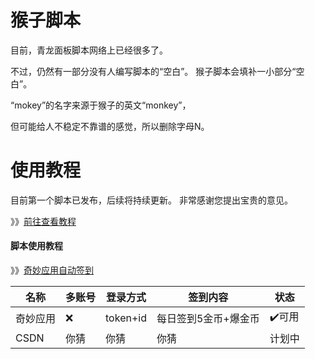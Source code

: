 # 猴子脚本
目前，青龙面板脚本网络上已经很多了。

不过，仍然有一部分没有人编写脚本的“空白”。
猴子脚本会填补一小部分“空白”。


“mokey”的名字来源于猴子的英文“monkey”，

但可能给人不稳定不靠谱的感觉，所以删除字母N。

# 使用教程
目前第一个脚本已发布，后续将持续更新。
非常感谢您提出宝贵的意见。

》》[前往查看教程](https://github.com/quan-ge/mokey-qinglong/blob/main/help/mokey.md)

#### 脚本使用教程
》》[奇妙应用自动签到](https://github.com/quan-ge/mokey-qinglong/blob/main/help/qmyy.md)

| 名称 | 多账号 | 登录方式 | 签到内容 | 状态 |
| ---- | ---- | ---- | ---- | --- |
| 奇妙应用 | ❌ | token+id | 每日签到5金币+爆金币 | ✔️可用 |
| CSDN | 你猜 | 你猜 | 你猜 | 计划中 |
